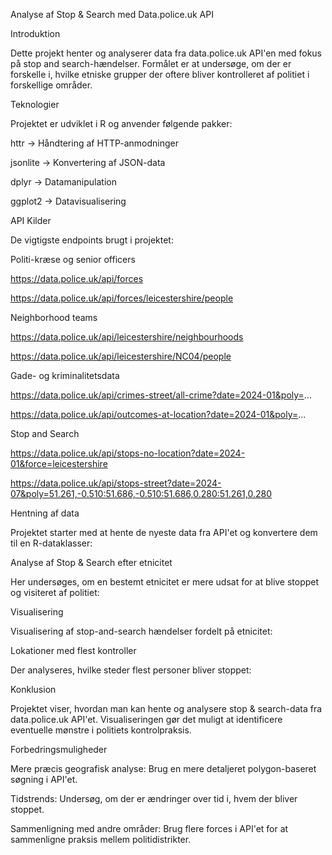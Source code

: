 Analyse af Stop & Search med Data.police.uk API

Introduktion

Dette projekt henter og analyserer data fra data.police.uk API'en med fokus på stop and search-hændelser. Formålet er at undersøge, om der er forskelle i, hvilke etniske grupper der oftere bliver kontrolleret af politiet i forskellige områder.

Teknologier

Projektet er udviklet i R og anvender følgende pakker:

httr → Håndtering af HTTP-anmodninger

jsonlite → Konvertering af JSON-data

dplyr → Datamanipulation

ggplot2 → Datavisualisering

API Kilder

De vigtigste endpoints brugt i projektet:

Politi-kræse og senior officers

https://data.police.uk/api/forces

https://data.police.uk/api/forces/leicestershire/people

Neighborhood teams

https://data.police.uk/api/leicestershire/neighbourhoods

https://data.police.uk/api/leicestershire/NC04/people

Gade- og kriminalitetsdata

https://data.police.uk/api/crimes-street/all-crime?date=2024-01&poly=...

https://data.police.uk/api/outcomes-at-location?date=2024-01&poly=...

Stop and Search

https://data.police.uk/api/stops-no-location?date=2024-01&force=leicestershire

https://data.police.uk/api/stops-street?date=2024-07&poly=51.261,-0.510:51.686,-0.510:51.686,0.280:51.261,0.280

Hentning af data

Projektet starter med at hente de nyeste data fra API'et og konvertere dem til en R-dataklasser:

Analyse af Stop & Search efter etnicitet

Her undersøges, om en bestemt etnicitet er mere udsat for at blive stoppet og visiteret af politiet:

Visualisering

Visualisering af stop-and-search hændelser fordelt på etnicitet:

Lokationer med flest kontroller

Der analyseres, hvilke steder flest personer bliver stoppet:

Konklusion

Projektet viser, hvordan man kan hente og analysere stop & search-data fra data.police.uk API'et. Visualiseringen gør det muligt at identificere eventuelle mønstre i politiets kontrolpraksis.

Forbedringsmuligheder

Mere præcis geografisk analyse: Brug en mere detaljeret polygon-baseret søgning i API'et.

Tidstrends: Undersøg, om der er ændringer over tid i, hvem der bliver stoppet.

Sammenligning med andre områder: Brug flere forces i API'et for at sammenligne praksis mellem politidistrikter.

